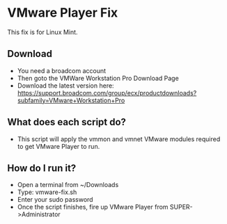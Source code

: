 # VMware Player Fix
This fix is for Linux Mint.
## Download
- You need a broadcom account
- Then goto the VMWare Workstation Pro Download Page
- Download the latest version here: https://support.broadcom.com/group/ecx/productdownloads?subfamily=VMware+Workstation+Pro

## What does each script do?
- This script will apply the vmmon and vmnet VMware modules required to get VMware Player to run.

## How do I run it?
- Open a terminal from ~/Downloads
- Type: vmware-fix.sh
- Enter your sudo password
- Once the script finishes, fire up VMware Player from SUPER->Administrator
